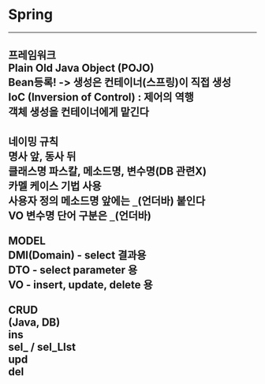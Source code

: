 # Spring
-----------------------------------------------------------------
프레임워크<br>
Plain Old Java Object (POJO)<br>
Bean등록! -> 생성은 컨테이너(스프링)이 직접 생성<br>
IoC (Inversion of Control) : 제어의 역행<br>
객체 생성을 컨테이너에게 맡긴다<br>
---------------------------------------------------------------
네이밍 규칙<br>
명사 앞, 동사 뒤<br>
클래스명 파스칼, 메소드명, 변수명(DB 관련X)<br>
카멜 케이스 기법 사용<br>
사용자 정의 메소드명 앞에는 `_`(언더바) 붙인다<br>
VO 변수명 단어 구분은 `_`(언더바) <br><br>
MODEL<br>
DMI(Domain) - select 결과용<br>
DTO - select parameter 용<br>
VO - insert, update, delete 용 <br>
<br>
CRUD<br>
(Java, DB)<br>
ins<br>
sel_ / sel_LIst<br>
upd<br>
del<br>
-------------------------------------------------------------------
